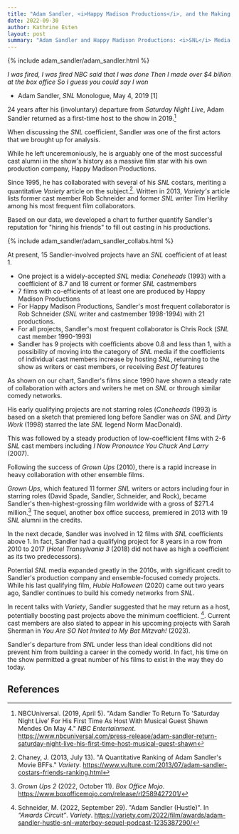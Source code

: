 ```yaml
---
title: "Adam Sandler, <i>Happy Madison Productions</i>, and the Making of a Comedy Career"
date: 2022-09-30
author: Kathrine Esten
layout: post
summary: "Adam Sandler and Happy Madison Productions: <i>SNL</i> Media Potential"
---
```

{% include adam_sandler/adam_sandler.html %}


*I was fired, I was fired*
*NBC said that I was done*
*Then I made over $4 billion at the box office*
*So I guess you could say I won*
- Adam Sandler, *SNL* Monologue, May 4, 2019 [1]

24 years after his (involuntary) departure from *Saturday Night Live*, Adam Sandler returned as a first-time host to the show in 2019.[^2] 

When discussing the *SNL* coefficient, Sandler was one of the first actors that we brought up for analysis. 

While he left unceremoniously, he is arguably one of the most successful cast alumni in the show's history as a massive film star with his own production company, Happy Madison Productions. 

Since 1995, he has collaborated with several of his *SNL* costars, meriting a quantitative *Variety* article on the subject.[^3]. Written in 2013, *Variety's* article lists former cast member Rob Schneider and former *SNL* writer Tim Herlihy among his most frequent film collaborators. 

Based on our data, we developed a chart to further quantify Sandler's reputation for "hiring his friends" to fill out casting in his productions. 
 
{% include adam_sandler/adam_sandler_collabs.html %}

At present, 15 Sandler-involved projects have an *SNL* coefficient of at least 1.

* One project is a widely-accepted *SNL* media: *Coneheads* (1993) with a coefficient of 8.7 and 18 current or former *SNL* castmembers 
* 7 films with co-efficients of at least one are produced by Happy Madison Productions
* For Happy Madison Productions, Sandler's most frequent collaborator is Rob Schneider (*SNL* writer and castmember 1998-1994) with 21 productions.
* For all projects, Sandler's most frequent collaborator is Chris Rock (*SNL* cast member 1990-1993)
* Sandler has 9 projects with coefficients above 0.8 and less than 1, with a possibility of moving into the category of *SNL* media if the coefficients of individual cast members increase by hosting *SNL*, returning to the show as writers or cast members, or receiving *Best Of* features

As shown on our chart, Sandler's films since 1990 have shown a steady rate of collaboration with actors and writers he met on *SNL* or through similar comedy networks. 

His early qualifying projects are not starring roles (*Coneheads* (1993) is based on a sketch that premiered long before Sandler was on *SNL* and *Dirty Work* (1998) starred the late *SNL* legend Norm MacDonald). 

This was followed by a steady production of low-coefficient films with 2-6 *SNL* cast members including *I Now Pronounce You Chuck And Larry* (2007).

Following the success of *Grown Ups* (2010), there is a rapid increase in heavy collaboration with other ensemble films.

*Grown Ups*, which featured 11 former *SNL* writers or actors including four in starring roles (David Spade, Sandler, Schneider, and Rock), became Sandler's then-highest-grossing film worldwide with a gross of $271.4 million.[^4] The sequel, another box office success, premiered in 2013 with 19 *SNL* alumni in the credits.
 
In the next decade, Sandler was involved in 12 films with *SNL* coefficients above 1. In fact, Sandler had a qualifying project for 8 years in a row from 2010 to 2017 (*Hotel Transylvania 3* (2018) did not have as high a coefficient as its two predecessors). 

Potential *SNL* media expanded greatly in the 2010s, with significant credit to Sandler's production company and ensemble-focused comedy projects. While his last qualifying film, *Hubie Halloween* (2020) came out two years ago, Sandler continues to build his comedy networks from *SNL*. 

In recent talks with *Variety*, Sandler suggested that he may return as a host, potentially boosting past projects above the minimum coefficient. [^5]. Current cast members are also slated to appear in his upcoming projects with Sarah Sherman in *You Are SO Not Invited to My Bat Mitzvah!* (2023). 

Sandler's departure from *SNL* under less than ideal conditions did not prevent him from building a career in the comedy world. In fact, his time on the show permitted a great number of his films to exist in the way they do today. 


## References

[^1]: Sandler, A. (2019, May 5). "Adam Sandler's "I Was Fired" Monologue - SNL." [Video]. Youtube. https://www.youtube.com/watch?v=eghK5yMpNuc 

[^2]: NBCUniversal. (2019, April 5). "Adam Sandler To Return To 'Saturday Night Live' For His First Time As Host With Musical Guest Shawn Mendes On May 4." *NBC Entertainment*. https://www.nbcuniversal.com/press-release/adam-sandler-return-saturday-night-live-his-first-time-host-musical-guest-shawn

[^3]: Chaney, J. (2013, July 13). "A Quantitative Ranking of Adam Sandler's Movie BFFs." *Variety*. https://www.vulture.com/2013/07/adam-sandler-costars-friends-ranking.html

[^4]: *Grown Ups 2* (2022, October 11). *Box Office Mojo*. https://www.boxofficemojo.com/release/rl2589427201/

[^5]: Schneider, M. (2022, September 29). "Adam Sandler (Hustle)". In *“Awards Circuit”*. *Variety*. https://variety.com/2022/film/awards/adam-sandler-hustle-snl-waterboy-sequel-podcast-1235387290/

 